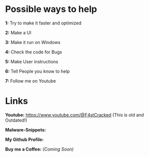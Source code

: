 # Possible ways to help
**1:** Try to make it faster and optimized 

**2:** Make a UI 

**3:** Make it run on Windows

**4:** Check the code for Bugs

**5:** Make User instructions

**6:** Tell People you know to help

**7:** Follow me on Youtube
# Links

**Youtube:** https://www.youtube.com/@F4stCracked (This is old and Outdated!)

**Malware-Snippets:** 

**My Github Profile:**

**Buy me a Coffee:** *(Coming Soon)*
